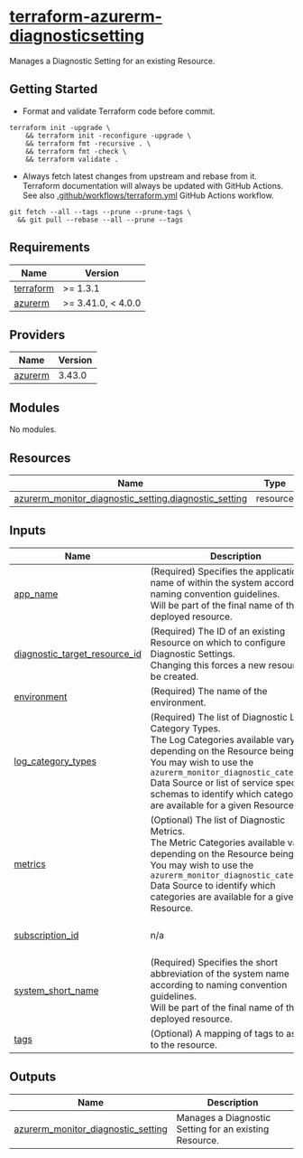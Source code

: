# [terraform-azurerm-diagnosticsetting](https://registry.terraform.io/providers/hashicorp/azurerm/latest/docs/resources/monitor_diagnostic_setting)

Manages a Diagnostic Setting for an existing Resource.

## Getting Started

- Format and validate Terraform code before commit.

```shell
terraform init -upgrade \
    && terraform init -reconfigure -upgrade \
    && terraform fmt -recursive . \
    && terraform fmt -check \
    && terraform validate .
```

- Always fetch latest changes from upstream and rebase from it. Terraform documentation will always be updated with GitHub Actions. See also [.github/workflows/terraform.yml](.github/workflows/terraform.yml) GitHub Actions workflow.

```shell
git fetch --all --tags --prune --prune-tags \
  && git pull --rebase --all --prune --tags
```

<!-- BEGIN_TF_DOCS -->
## Requirements

| Name | Version |
|------|---------|
| <a name="requirement_terraform"></a> [terraform](#requirement\_terraform) | >= 1.3.1 |
| <a name="requirement_azurerm"></a> [azurerm](#requirement\_azurerm) | >= 3.41.0, < 4.0.0 |

## Providers

| Name | Version |
|------|---------|
| <a name="provider_azurerm"></a> [azurerm](#provider\_azurerm) | 3.43.0 |

## Modules

No modules.

## Resources

| Name | Type |
|------|------|
| [azurerm_monitor_diagnostic_setting.diagnostic_setting](https://registry.terraform.io/providers/hashicorp/azurerm/latest/docs/resources/monitor_diagnostic_setting) | resource |

## Inputs

| Name | Description | Type | Default | Required |
|------|-------------|------|---------|:--------:|
| <a name="input_app_name"></a> [app\_name](#input\_app\_name) | (Required) Specifies the application name of within the system according to naming convention guidelines.<br>  Will be part of the final name of the deployed resource. | `string` | n/a | yes |
| <a name="input_diagnostic_target_resource_id"></a> [diagnostic\_target\_resource\_id](#input\_diagnostic\_target\_resource\_id) | (Required) The ID of an existing Resource on which to configure Diagnostic Settings.<br>  Changing this forces a new resource to be created. | `string` | n/a | yes |
| <a name="input_environment"></a> [environment](#input\_environment) | (Required) The name of the environment. | `string` | n/a | yes |
| <a name="input_log_category_types"></a> [log\_category\_types](#input\_log\_category\_types) | (Required) The list of Diagnostic Log Category Types.<br>  The Log Categories available vary depending on the Resource being used.<br>  You may wish to use the `azurerm_monitor_diagnostic_categories` Data Source or list of service specific schemas to identify which categories are available for a given Resource. | `list(string)` | n/a | yes |
| <a name="input_metrics"></a> [metrics](#input\_metrics) | (Optional) The list of Diagnostic Metrics.<br>  The Metric Categories available vary depending on the Resource being used.<br>  You may wish to use the `azurerm_monitor_diagnostic_categories` Data Source to identify which categories are available for a given Resource. | `list(string)` | `[]` | no |
| <a name="input_subscription_id"></a> [subscription\_id](#input\_subscription\_id) | n/a | `string` | `"00000000-0000-0000-0000-000000000000"` | no |
| <a name="input_system_short_name"></a> [system\_short\_name](#input\_system\_short\_name) | (Required) Specifies the short abbreviation of the system name according to naming convention guidelines.<br>  Will be part of the final name of the deployed resource. | `string` | n/a | yes |
| <a name="input_tags"></a> [tags](#input\_tags) | (Optional) A mapping of tags to assign to the resource. | `map(string)` | `{}` | no |

## Outputs

| Name | Description |
|------|-------------|
| <a name="output_azurerm_monitor_diagnostic_setting"></a> [azurerm\_monitor\_diagnostic\_setting](#output\_azurerm\_monitor\_diagnostic\_setting) | Manages a Diagnostic Setting for an existing Resource. |
<!-- END_TF_DOCS -->
